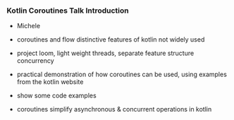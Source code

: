 
### Kotlin Coroutines Talk Introduction

- Michele

 - coroutines and flow distinctive features of kotlin not widely used
 - project loom, light weight threads, separate feature structure concurrency 
 - practical demonstration of how coroutines can be used, using examples from the kotlin website  
 - show some code examples 
 - coroutines simplify asynchronous & concurrent operations in kotlin
